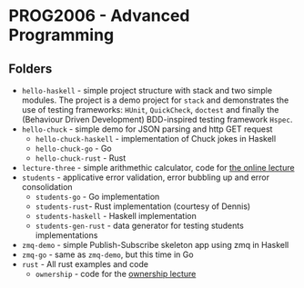 # PROG2006 - Advanced Programming

## Folders

* `hello-haskell` - simple project structure with stack and two simple modules.
    The project is a demo project for `stack` and demonstrates the use of
    testing frameworks: `HUnit`, `QuickCheck`, `doctest` and finally
    the (Behaviour Driven Development) BDD-inspired testing framework `Hspec`.
* `hello-chuck` - simple demo for JSON parsing and http GET request
   * `hello-chuck-haskell` - implementation of Chuck jokes in Haskell
   * `hello-chuck-go` - Go
   * `hello-chuck-rust` - Rust
* `lecture-three` - simple arithmethic calculator, code for [the online lecture](https://www.youtube.com/watch?v=FehRZbQW8Eg)
* `students` - applicative error validation, error bubbling up and error consolidation
   * `students-go` - Go implementation
   * `students-rust`- Rust implementation (courtesy of Dennis)
   * `students-haskell` - Haskell implementation
   * `students-gen-rust` - data generator for testing students implementations
* `zmq-demo` - simple Publish-Subscribe skeleton app using zmq in Haskell
* `zmq-go` - same as `zmq-demo`, but this time in Go
* `rust` - All rust examples and code
   * `ownership` - code for the [ownership lecture](https://www.youtube.com/watch?v=mcCijWFIgaU)
